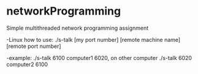 # networkProgramming

Simple multithreaded network programming assignment

-Linux how to use: ./s-talk [my port number] [remote machine name] [remote port number]

-example: ./s-talk 6100 computer1 6020, on other computer ./s-talk 6020 computer2 6100
